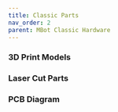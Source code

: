 ```yaml
---
title: Classic Parts
nav_order: 2
parent: MBot Classic Hardware
---
```


### 3D Print Models

### Laser Cut Parts

### PCB Diagram